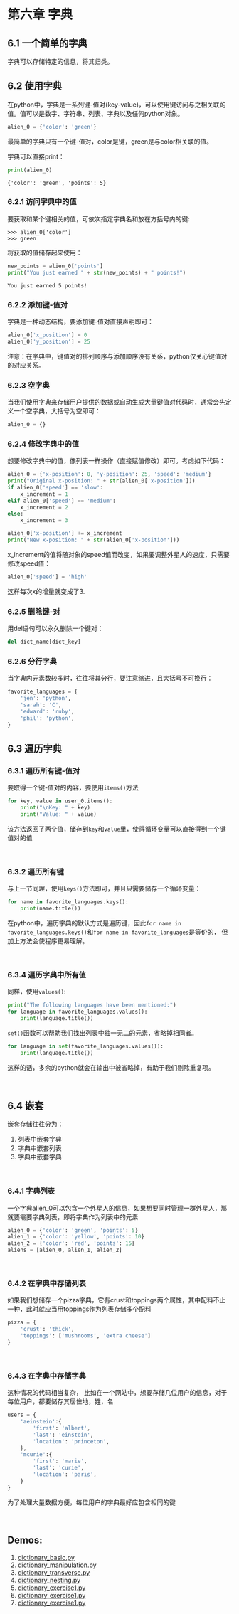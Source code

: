 # 第六章 字典
## 6.1 一个简单的字典

字典可以存储特定的信息，将其归类。

## 6.2 使用字典
在python中，字典是一系列键-值对(key-value)，可以使用键访问与之相关联的值。值可以是数字、字符串、列表、字典以及任何python对象。
```python
alien_0 = {'color': 'green'}
```
最简单的字典只有一个键-值对，color是键，green是与color相关联的值。

字典可以直接print：
```python
print(alien_0)
```
```
{'color': 'green', 'points': 5}
```
### 6.2.1 访问字典中的值
要获取和某个键相关的值，可依次指定字典名和放在方括号内的键:
```
>>> alien_0['color']
>>> green

```
将获取的值储存起来使用：
```python
new_points = alien_0['points']
print("You just earned " + str(new_points) + " points!")
```
```
You just earned 5 points!
```

### 6.2.2 添加键-值对
字典是一种动态结构，要添加键-值对直接声明即可：
```python
alien_0['x_position'] = 0
alien_0['y_position'] = 25
```
注意：在字典中，键值对的排列顺序与添加顺序没有关系，python仅关心键值对的对应关系。

### 6.2.3 空字典
当我们使用字典来存储用户提供的数据或自动生成大量键值对代码时，通常会先定义一个空字典，大括号为空即可：
```python
alien_0 = {}
```

### 6.2.4 修改字典中的值
想要修改字典中的值，像列表一样操作（直接赋值修改）即可。考虑如下代码：
```python
alien_0 = {'x-position': 0, 'y-position': 25, 'speed': 'medium'}
print("Original x-position: " + str(alien_0['x-position']))
if alien_0['speed'] == 'slow':
    x_increment = 1
elif alien_0['speed'] == 'medium':
    x_increment = 2
else:
    x_increment = 3

alien_0['x-position'] += x_increment
print("New x-position: " + str(alien_0['x-position']))
```
x_increment的值将随对象的speed值而改变，如果要调整外星人的速度，只需要修改speed值：
```python
alien_0['speed'] = 'high'
```
这样每次x的增量就变成了3.

### 6.2.5 删除键-对
用del语句可以永久删除一个键对：
```python
del dict_name[dict_key]
```

### 6.2.6 分行字典
当字典内元素数较多时，往往将其分行，要注意缩进，且大括号不可换行：
```python
favorite_languages = {
    'jen': 'python',
    'sarah': 'C',
    'edward': 'ruby',
    'phil': 'python',
}
```

## 6.3 遍历字典
### 6.3.1 遍历所有键-值对
要取得一个键-值对的内容，要使用`items()`方法
```python
for key, value in user_0.items():
    print("\nKey: " + key)
    print("Value: " + value)
```
该方法返回了两个值，储存到`key`和`value`里，使得循环变量可以直接得到一个键值对的值

</br>

### 6.3.2 遍历所有键
与上一节同理，使用`keys()`方法即可，并且只需要储存一个循环变量：
```python
for name in favorite_languages.keys():
    print(name.title())
```
在python中，遍历字典的默认方式是遍历键，因此`for name in favorite_languages.keys()`和`for name in favorite_languages`是等价的，
但加上方法会使程序更易理解。

</br>

### 6.3.4 遍历字典中所有值
同样，使用`values()`:
```python
print("The following languages have been mentioned:")
for language in favorite_languages.values():
    print(language.title())
```
`set()`函数可以帮助我们找出列表中独一无二的元素，省略掉相同者。
```python
for language in set(favorite_languages.values()):
    print(language.title())
```
这样的话，多余的python就会在输出中被省略掉，有助于我们剔除重复项。

</br>

## 6.4 嵌套
嵌套存储往往分为：
1. 列表中嵌套字典
2. 字典中嵌套列表
3. 字典中嵌套字典

</br>

### 6.4.1 字典列表
一个字典alien_0可以包含一个外星人的信息，如果想要同时管理一群外星人，那就要需要字典列表，即将字典作为列表中的元素
```python
alien_0 = {'color': 'green', 'points': 5}
alien_1 = {'color': 'yellow', 'points': 10}
alien_2 = {'color': 'red', 'points': 15}
aliens = [alien_0, alien_1, alien_2]
```

</br>

### 6.4.2 在字典中存储列表
如果我们想储存一个pizza字典，它有crust和toppings两个属性，其中配料不止一种，此时就应当用toppings作为列表存储多个配料
```python
pizza = {
    'crust': 'thick',
    'toppings': ['mushrooms', 'extra cheese']
}
```
</br>

### 6.4.3 在字典中存储字典
这种情况的代码相当复杂， 比如在一个网站中，想要存储几位用户的信息，对于每位用户，都要储存其居住地，姓，名
```python
users = {
    'aeinstein':{
        'first': 'albert',
        'last': 'einstein',
        'location': 'princeton',
    },
    'mcurie':{
        'first': 'marie',
        'last': 'curie',
        'location': 'paris',
    }
}
```
为了处理大量数据方便，每位用户的字典最好应包含相同的键
</br></br></br>
## Demos:
1. [dictionary_basic.py](dictionary_basic.py)
2. [dictionary_manipulation.py](dictionary_manipulation.py)
3. [dictionary_transverse.py](dictionary_transverse.py)
4. [dictionary_nesting.py](dictionary_nesting.py)
5. [dictionary_exercise1.py](dictionary_exercise1.py)
6. [dictionary_exercise1.py](dictionary_exercise2.py)
7. [dictionary_exercise1.py](dictionary_exercise3.py)